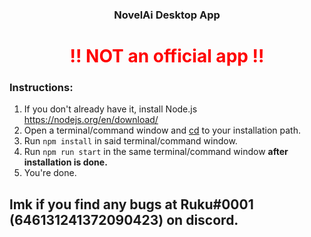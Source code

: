 ### <center>NovelAi Desktop App</center>
# <center>**<font color="red"> !! NOT an official app !!</font>**</center>

### Instructions:
  1. If you don't already have it, install Node.js https://nodejs.org/en/download/
  2. Open a terminal/command window and <a href="https://kb.corel.com/en/125973#:~:text=The%20CD%20command%20is%20used,is%20on%20the%20C%20drive.">cd</a> to your installation path.
  3. Run `npm install` in said terminal/command window. 
  4. Run `npm run start` in the same terminal/command window **after installation is done.**
  5. You're done.

## lmk if you find any bugs at Ruku#0001 (646131241372090423) on discord.
